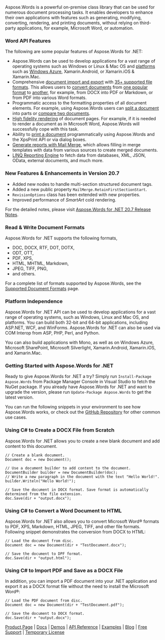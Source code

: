 Aspose.Words is a powerful on-premise class library that can be used for numerous document processing tasks. It enables developers to enhance their own applications with features such as generating, modifying, converting, rendering, and printing documents, without relying on third-party applications, for example, Microsoft Word, or automation.

### Word API Features
The following are some popular features of Aspose.Words for .NET:
- Aspose.Words can be used to develop applications for a vast range of operating systems such as Windows or Linux & Mac OS and [platforms](https://docs.aspose.com/display/wordsnet/Feature+Overview#FeatureOverview-SupportedPlatforms) such as [Windows Azure](https://docs.aspose.com/display/wordsnet/Windows+Azure+Platform), Xamarin.Android, or Xamarin.iOS & Xamarin.Mac.
- Comprehensive [document import and export](https://docs.aspose.com/display/wordsnet/Loading%2C+Saving+and+Converting) with [35+ supported file formats](https://docs.aspose.com/display/wordsnet/Supported+Document+Formats). This allows users to [convert documents](https://docs.aspose.com/display/wordsnet/Converting+a+Document) from [one popular format](https://apireference.aspose.com/words/net/aspose.words/loadformat) to [another](https://apireference.aspose.com/words/net/aspose.words/saveformat), for example, from DOCX into PDF or Markdown, or from PDF into various Word formats.
- Programmatic access to the formatting properties of all document elements. For example, using Aspose.Words users can [split a document](https://docs.aspose.com/display/wordsnet/Split+a+Document) into parts or [compare two documents](https://docs.aspose.com/display/wordsnet/Compare+Documents).
- [High fidelity rendering](https://docs.aspose.com/display/wordsnet/Rendering) of document pages. For example, if it is needed to render a document as in Microsoft Word, Aspose.Words will successfully cope with this task.
- Ability to [print a document](https://docs.aspose.com/display/wordsnet/Print+a+Document+Programmatically+or+Using+Dialogs) programmatically using Aspose.Words and the XpsPrint API or via dialog boxes.
- [Generate reports with Mail Merge](https://docs.aspose.com/display/wordsnet/Mail+Merge+and+Reporting), which allows filling in merge templates with data from various sources to create merged documents.
- [LINQ Reporting Engine](https://docs.aspose.com/display/wordsnet/LINQ+Reporting+Engine) to fetch data from databases, XML, JSON, OData, external documents, and much more.

### New Features & Enhancements in Version 20.7
- Added new nodes to handle multi-section structured document tags.
- Added a new public property ```MailMerge.RetainFirstSectionStart```.
- ```RevisionOptions``` class has been extended with new properties.
- Improved performance of *SmartArt* cold rendering.

For the detailed notes, please visit [Aspose.Words for .NET 20.7 Release Notes](https://docs.aspose.com/display/wordsnet/Aspose.Words+for+.NET+20.7+Release+Notes).

### Read & Write Document Formats
Aspose.Words for .NET supports the following formats,
- DOC, DOCX, RTF, DOT, DOTX,
- ODT, OTT,
- PDF, XPS,
- HTML, MHTML, Markdown,
- JPEG, TIFF, PNG,
- and others.

For a complete list of formats supported by Aspose.Words, see the [Supported Document Formats](https://docs.aspose.com/display/wordsnet/Supported+Document+Formats) page.

### Platform Independence
Aspose.Words for .NET API can be used to develop applications for a vast range of operating systems, such as Windows, Linux and Mac OS, and platforms. You can build both 32-bit and 64-bit applications, including ASP.NET, WCF, and WinForms. Aspose.Words for .NET can also be used via COM Interop from ASP, PHP, Perl, and Python.

You can also build applications with Mono, as well as on Windows Azure, Microsoft SharePoint, Microsoft Silverlight, Xamarin.Android, Xamarin.iOS, and Xamarin.Mac.

### Getting Started with Aspose.Words for .NET
Ready to give Aspose.Words for .NET a try?
Simply run ```Install-Package Aspose.Words``` from Package Manager Console in Visual Studio to fetch the NuGet package.
If you already have Aspose.Words for .NET and want to upgrade the version, please run ```Update-Package Aspose.Words``` to get the latest version.

You can run the following snippets in your environment to see how Aspose.Words works, or check out the [GitHub Repository](https://github.com/aspose-words/Aspose.Words-for-.NET) for other common use cases.

### Using C# to Create a DOCX File from Scratch
Aspose.Words for .NET allows you to create a new blank document and add content to this document.

```
// Create a blank document.
Document doc = new Document();

// Use a document builder to add content to the document.
DocumentBuilder builder = new DocumentBuilder(doc);
// Write a new paragraph in the document with the text "Hello World!".
builder.Writeln("Hello World!");

// Save the document in DOCX format. Save format is automatically determined from the file extension.
doc.Save(dir + "output.docx");
```

### Using C# to Convert a Word Document to HTML
Aspose.Words for .NET also allows you to convert Microsoft Word® formats to PDF, XPS, Markdown, HTML, JPEG, TIFF, and other file formats. Following snippet demonstrates the conversion from DOCX to HTML:

```
// Load the document from disc.
Document doc = new Document(dir + "TestDocument.docx");

// Save the document to DPF format.
doc.Save(dir + "output.html");
```

### Using C# to Import PDF and Save as a DOCX File
In addition, you can import a PDF document into your .NET application and export it as a DOCX format file without the need to install the Microsoft Word®:

```
// Load the PDF document from disc.
Document doc = new Document(dir + "TestDocument.pdf");

// Save the document to DOCX format.
doc.Save(dir + "output.docx");
```

[Product Page](https://products.aspose.com/words/net) | [Docs](https://docs.aspose.com/display/wordsnet/Home) | [Demos](https://products.aspose.app/words/family) | [API Reference](https://apireference.aspose.com/words/net) | [Examples](https://github.com/aspose-words/Aspose.Words-for-.NET) | [Blog](https://blog.aspose.com/category/words/) | [Free Support](https://forum.aspose.com/c/words) | [Temporary License](https://purchase.aspose.com/temporary-license)
